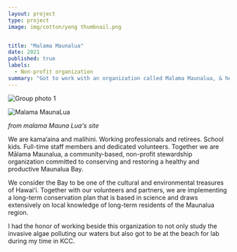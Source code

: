 ```yaml
---
layout: project
type: project
image: img/cotton/yeng thumbnail.png


title: "Malama Maunalua"
date: 2021
published: true
labels:
  - Non-profit organization
summary: "Got to work with an organization called Malama Maunalua, & helped them clean up MaunaLua Bay Park as well as study the invasive algae along the way"
---
```


![Group photo 1](https://github.com/RonanAndal/RonanAndal.github.io/assets/156995607/f7d62f13-9922-4474-994d-52c144d893b5)


![Malama MaunaLua](https://github.com/RonanAndal/RonanAndal.github.io/assets/156995607/a748a3db-8e32-4afd-abf5-327b9f03bb21)

*from malama Mauna Lua's site*

We are kama‘aina and malihini. Working professionals and retirees. School kids. Full-time staff members and dedicated volunteers. Together we are Mālama Maunalua, a community-based, non-profit stewardship organization committed to conserving and restoring a healthy and productive Maunalua Bay.

We consider the Bay to be one of the cultural and environmental treasures of Hawaiʻi. Together with our volunteers and partners, we are implementing a long-term conservation plan that is based in science and draws extensively on local knowledge of long-term residents of the Maunalua region.

I had the honor of working beside this organization to not only study the invasive algae polluting our waters but also got to be at the beach for lab during my time in KCC.
